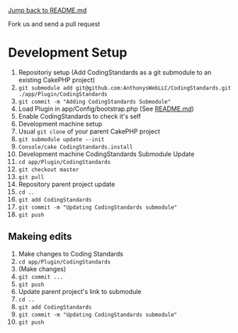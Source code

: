 [Jump back to README.md](README.md)

Fork us and send a pull request

# Development Setup #

1. Repositoriy setup (Add CodingStandards as a git submodule to an existing CakePHP project)
 1. `git submodule add git@github.com:AnthonysWebLLC/CodingStandards.git ./app/Plugin/CodingStandards`
 1. `git commit -m "Adding CodingStandards Submodule"`
 1. Load Plugin in app/Config/bootstrap.php (See [README.md](README.md))
  1. Enable CodingStandards to check it's self
1. Development machine setup
 1. Usual `git clone` of your parent CakePHP project
 1. `git submodule update --init`
 1. `Console/cake CodingStandards.install`
1. Development machine CodingStandards Submodule Update
 1. `cd app/Plugin/CodingStandards`
 1. `git checkout master`
 1. `git pull`
1. Repository parent project update
 1. `cd ..`
 1. `git add CodingStandards`
 1. `git commit -m "Updating CodingStandards submodule"`
 1. `git push`

## Makeing edits ##

1. Make changes to Coding Standards
 1. `cd app/Plugin/CodingStandards`
 1. (Make changes)
 1. `git commit ...`
 1. `git push`
1. Update parent project's link to submodule
 1. `cd ..`
 1. `git add CodingStandards`
 1. `git commit -m "Updating CodingStandards submodule"`
 1. `git push`
